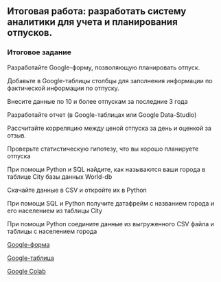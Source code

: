 ## Итоговая работа: разработать систему аналитики для учета и планирования отпусков.

### Итоговое задание
Разработайте Google-форму, позволяющую планировать отпуск.

Добавьте в Google-таблицы столбцы для заполнения информации по фактической информации по отпуску.

Внесите данные по 10 и более отпускам за последние 3 года

Разработайте отчет (в Google-таблицах или Google Data-Studio)

Рассчитайте корреляцию между ценой отпуска за день и оценкой за отзыв.

Проверьте статистическую гипотезу, что вы хорошо планируете отпуска

При помощи Python и SQL найдите, как называются ваши города в таблице City базы данных World-db

Скачайте данные в CSV и откройте их в Python

При помощи SQL и Python получите датафрейм с названием города и его населением из таблицы City

При помощи Python соедините данные из выгруженного CSV файла и таблицы с населением города


[Google-форма](https://docs.google.com/forms/d/e/1FAIpQLScyg04yVhMPwX3AsQyCZvvS0VVoRf2g9Fb7vwPiK3cpagoLcg/viewform)

[Google-таблица](https://docs.google.com/spreadsheets/d/1_5QlkslhSrItS9Ir2R1rXOiX7ehZXFc8Lu0x1BmpKP4/edit#gid=526847455)

[Google Colab](https://colab.research.google.com/drive/1YW8LbF-QUpln-HUBk58ElTx7n1RZoXmC?usp=sharing#scrollTo=yZiM7XUmCXF3)
